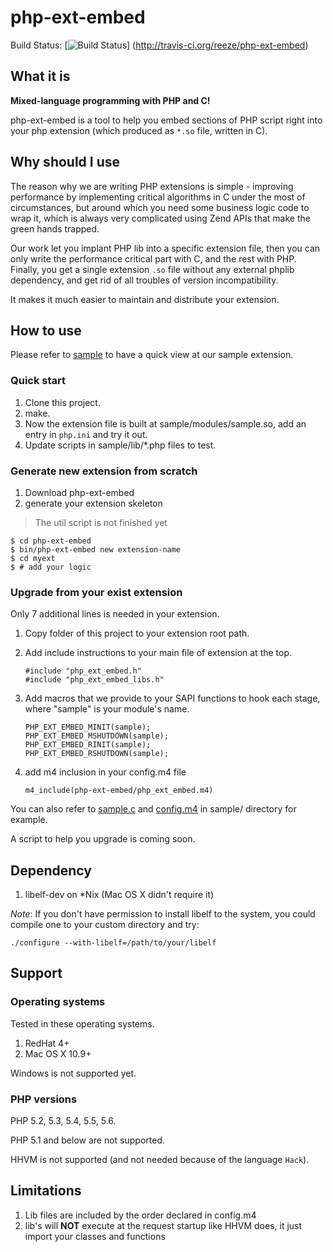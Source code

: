 php-ext-embed
=============

Build Status:
[![Build Status](https://secure.travis-ci.org/reeze/php-ext-embed.png)]
(http://travis-ci.org/reeze/php-ext-embed)


## What it is

**Mixed-language programming with PHP and C!**

php-ext-embed is a tool to help you embed sections of PHP script right into your
php extension (which produced as `*.so` file, written in C).


## Why should I use

The  reason  why we are writing PHP extensions is simple - improving performance
by  implementing  critical  algorithms in C under the most of circumstances, but
around  which you need some business logic code to wrap it, which is always very
complicated using Zend APIs that make the green hands trapped.

Our  work  let  you implant PHP lib into a specific extension file, then you can
only write the performance critical part with C, and the rest with PHP. Finally,
you  get  a  single extension `.so` file without any external phplib dependency,
and get rid of all troubles of version incompatibility.

It makes it much easier to maintain and distribute your extension.


## How to use

Please refer to
[sample](https://github.com/reeze/php-ext-embed/tree/master/sample)  to  have  a
quick view at our sample extension.

### Quick start

1. Clone this project.
1. make.
1. Now  the extension file is built at sample/modules/sample.so, add an entry in
   `php.ini` and try it out.
1. Update scripts in sample/lib/\*.php files to test.

### Generate new extension from scratch

1. Download php-ext-embed
1. generate your extension skeleton

> The util script is not finished yet

```
$ cd php-ext-embed
$ bin/php-ext-embed new extension-name
$ cd myext
$ # add your logic
```

### Upgrade from your exist extension

Only 7 additional lines is needed in your extension.

1. Copy folder of this project to your extension root path.
1. Add include instructions to your main file of extension at the top.

    ```
    #include "php_ext_embed.h"
    #include "php_ext_embed_libs.h"
    ```

1. Add macros that we provide to your SAPI functions to hook each stage, where
   "sample" is your module's name.

    ```
    PHP_EXT_EMBED_MINIT(sample);
    PHP_EXT_EMBED_MSHUTDOWN(sample);
    PHP_EXT_EMBED_RINIT(sample);
    PHP_EXT_EMBED_RSHUTDOWN(sample);
    ```

1. add m4 inclusion in your config.m4 file

    ```
    m4_include(php-ext-embed/php_ext_embed.m4)
    ```

You can also refer to
[sample.c](https://github.com/reeze/php-ext-embed/blob/master/sample/sample.c)
and
[config.m4](https://github.com/reeze/php-ext-embed/blob/master/sample/config.m4)
in sample/ directory for example.

A script to help you upgrade is coming soon.


## Dependency

1. libelf-dev on *Nix (Mac OS X didn't require it)

*Note*:  If you don't have permission to install libelf to the system, you could
compile one to your custom directory and try:

```
./configure --with-libelf=/path/to/your/libelf
```


## Support

### Operating systems

Tested in these operating systems.

1. RedHat 4+
2. Mac OS X 10.9+

Windows is not supported yet.

### PHP versions

PHP 5.2, 5.3, 5.4, 5.5, 5.6.

PHP 5.1 and below are not supported.

HHVM is not supported (and not needed because of the language `Hack`).


## Limitations

1. Lib files are included by the order declared in config.m4
1. lib's will **NOT** execute at the request startup like HHVM does,
   it just import your classes and functions
